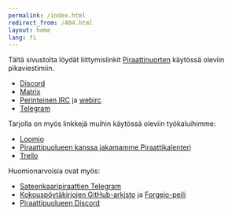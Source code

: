 ```yaml
---
permalink: /index.html
redirect_from: /404.html
layout: home
lang: fi
---
```


Tältä sivustolta löydät liittymislinkit [Piraattinuorten](https://pinu.fi/)
käytössä oleviin pikaviestimiin.

- [Discord](/discord.html)
- [Matrix](/matrix.html)
- [Perinteinen IRC](/irc.html) ja [webirc](/webirc.html)
- [Telegram](/telegram.html)

Tarjolla on myös linkkejä muihin käytössä oleviin työkaluihimme:

- [Loomio](/loomio.html)
- [Piraattipuolueen kanssa jakamamme Piraattikalenteri](/piraattikalenteri.html)
- [Trello](/trello.html)

Huomionarvoisia ovat myös:

- [Sateenkaaripiraattien Telegram](/sateenkaaripiraatit.html)
- [Kokouspöytäkirjojen GitHub-arkisto](/poytakirjat.html) ja [Forgejo-peili](https://git.piraattipuolue.fi/Piraattinuoret/Poytakirjat)
- [Piraattipuolueen Discord](/piraattipuoluediscord.html)
